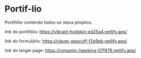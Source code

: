 # Portif-lio
Portifólio contendo todos os meus projetos.

link do portifólio: https://vibrant-hodgkin-ed25a4.netlify.app/

link do formulário: https://clever-wescoff-f2e9eb.netlify.app/

link do langin page: https://romantic-hawking-07f876.netlify.app/
